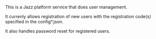 This is a Jazz platform service that does user management. 

It currenly allows registration of new users with the registration code(s) specified in the config*.json.

It also handles password reset for registered users.